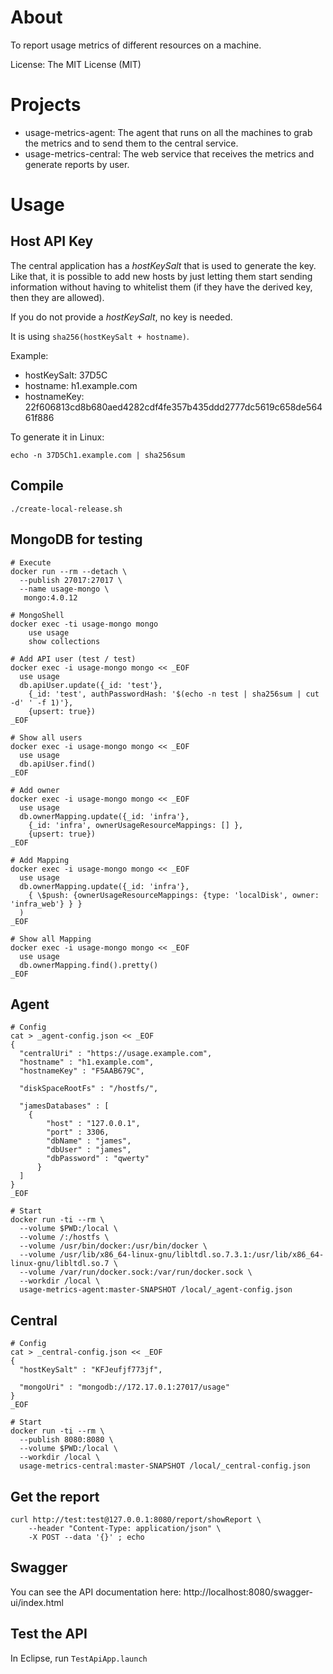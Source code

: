 # About

To report usage metrics of different resources on a machine.

License: The MIT License (MIT)


# Projects

- usage-metrics-agent: The agent that runs on all the machines to grab the metrics and to send them to the central service.
- usage-metrics-central: The web service that receives the metrics and generate reports by user.

# Usage

## Host API Key

The central application has a *hostKeySalt* that is used to generate the key. Like that, it is possible to add new hosts by
just letting them start sending information without having to whitelist them (if they have the derived key, then they are allowed).

If you do not provide a *hostKeySalt*, no key is needed.  

It is using `sha256(hostKeySalt + hostname)`.

Example:
- hostKeySalt: 37D5C
- hostname: h1.example.com
- hostnameKey: 22f606813cd8b680aed4282cdf4fe357b435ddd2777dc5619c658de56461f886

To generate it in Linux:
```
echo -n 37D5Ch1.example.com | sha256sum
```

## Compile

```
./create-local-release.sh
```

## MongoDB for testing

```
# Execute
docker run --rm --detach \
  --publish 27017:27017 \
  --name usage-mongo \
   mongo:4.0.12

# MongoShell
docker exec -ti usage-mongo mongo
	use usage
	show collections

# Add API user (test / test)
docker exec -i usage-mongo mongo << _EOF
  use usage
  db.apiUser.update({_id: 'test'}, 
  	{_id: 'test', authPasswordHash: '$(echo -n test | sha256sum | cut -d' ' -f 1)'}, 
  	{upsert: true})
_EOF

# Show all users
docker exec -i usage-mongo mongo << _EOF
  use usage
  db.apiUser.find()
_EOF

# Add owner
docker exec -i usage-mongo mongo << _EOF
  use usage
  db.ownerMapping.update({_id: 'infra'}, 
  	{_id: 'infra', ownerUsageResourceMappings: [] }, 
  	{upsert: true})
_EOF

# Add Mapping
docker exec -i usage-mongo mongo << _EOF
  use usage
  db.ownerMapping.update({_id: 'infra'}, 
  	{ \$push: {ownerUsageResourceMappings: {type: 'localDisk', owner: 'infra_web'} } }
  )
_EOF
 
# Show all Mapping 
docker exec -i usage-mongo mongo << _EOF
  use usage
  db.ownerMapping.find().pretty()
_EOF

```

## Agent

```
# Config
cat > _agent-config.json << _EOF
{
  "centralUri" : "https://usage.example.com",
  "hostname" : "h1.example.com",
  "hostnameKey" : "F5AAB679C",

  "diskSpaceRootFs" : "/hostfs/",
  
  "jamesDatabases" : [
  	{
	  	"host" : "127.0.0.1",
	  	"port" : 3306,
	  	"dbName" : "james",
	  	"dbUser" : "james",
	  	"dbPassword" : "qwerty"
	  }
  ]
}
_EOF

# Start
docker run -ti --rm \
  --volume $PWD:/local \
  --volume /:/hostfs \
  --volume /usr/bin/docker:/usr/bin/docker \
  --volume /usr/lib/x86_64-linux-gnu/libltdl.so.7.3.1:/usr/lib/x86_64-linux-gnu/libltdl.so.7 \
  --volume /var/run/docker.sock:/var/run/docker.sock \
  --workdir /local \
  usage-metrics-agent:master-SNAPSHOT /local/_agent-config.json

```

## Central

```
# Config
cat > _central-config.json << _EOF
{
  "hostKeySalt" : "KFJeufjf773jf",

  "mongoUri" : "mongodb://172.17.0.1:27017/usage"
}
_EOF

# Start
docker run -ti --rm \
  --publish 8080:8080 \
  --volume $PWD:/local \
  --workdir /local \
  usage-metrics-central:master-SNAPSHOT /local/_central-config.json

```

## Get the report

```
curl http://test:test@127.0.0.1:8080/report/showReport \
	--header "Content-Type: application/json" \
	-X POST --data '{}' ; echo
```

## Swagger

You can see the API documentation here: http://localhost:8080/swagger-ui/index.html

## Test the API

In Eclipse, run `TestApiApp.launch`
